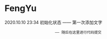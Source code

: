 # FengYu
2020.10.10 23:34 初始化状态 —— 第一次添加文字
                           
                           —— 随后在这里进行代码提交
